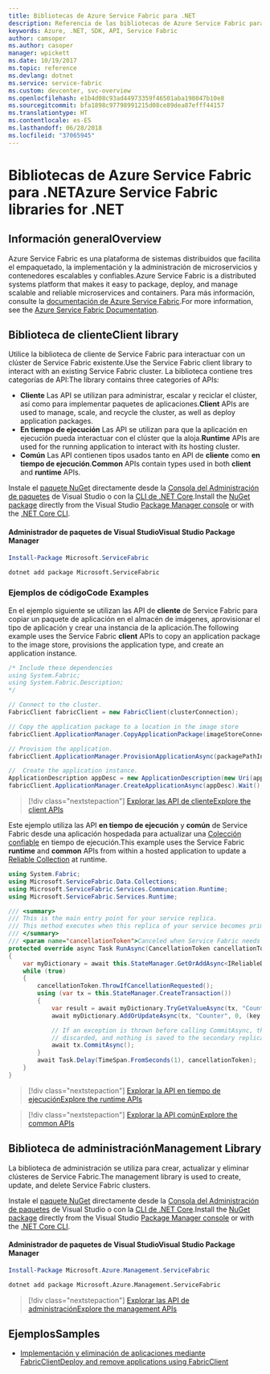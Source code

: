 ```yaml
---
title: Bibliotecas de Azure Service Fabric para .NET
description: Referencia de las bibliotecas de Azure Service Fabric para .NET
keywords: Azure, .NET, SDK, API, Service Fabric
author: camsoper
ms.author: casoper
manager: wpickett
ms.date: 10/19/2017
ms.topic: reference
ms.devlang: dotnet
ms.service: service-fabric
ms.custom: devcenter, svc-overview
ms.openlocfilehash: e1b4d08c93ad44973359f46501aba198047b10e8
ms.sourcegitcommit: bfa1898c97798991215d08ce89dea87efff44157
ms.translationtype: HT
ms.contentlocale: es-ES
ms.lasthandoff: 06/28/2018
ms.locfileid: "37065945"
---
```

# <a name="azure-service-fabric-libraries-for-net"></a><span data-ttu-id="1f86d-104">Bibliotecas de Azure Service Fabric para .NET</span><span class="sxs-lookup"><span data-stu-id="1f86d-104">Azure Service Fabric libraries for .NET</span></span>

## <a name="overview"></a><span data-ttu-id="1f86d-105">Información general</span><span class="sxs-lookup"><span data-stu-id="1f86d-105">Overview</span></span>

<span data-ttu-id="1f86d-106">Azure Service Fabric es una plataforma de sistemas distribuidos que facilita el empaquetado, la implementación y la administración de microservicios y contenedores escalables y confiables.</span><span class="sxs-lookup"><span data-stu-id="1f86d-106">Azure Service Fabric is a distributed systems platform that makes it easy to package, deploy, and manage scalable and reliable microservices and containers.</span></span>  <span data-ttu-id="1f86d-107">Para más información, consulte la [documentación de Azure Service Fabric](/azure/service-fabric/).</span><span class="sxs-lookup"><span data-stu-id="1f86d-107">For more information, see the [Azure Service Fabric Documentation](/azure/service-fabric/).</span></span>

## <a name="client-library"></a><span data-ttu-id="1f86d-108">Biblioteca de cliente</span><span class="sxs-lookup"><span data-stu-id="1f86d-108">Client library</span></span>

<span data-ttu-id="1f86d-109">Utilice la biblioteca de cliente de Service Fabric para interactuar con un clúster de Service Fabric existente.</span><span class="sxs-lookup"><span data-stu-id="1f86d-109">Use the Service Fabric client library to interact with an existing Service Fabric cluster.</span></span>  <span data-ttu-id="1f86d-110">La biblioteca contiene tres categorías de API:</span><span class="sxs-lookup"><span data-stu-id="1f86d-110">The library contains three categories of APIs:</span></span>

* <span data-ttu-id="1f86d-111">**Cliente** Las API se utilizan para administrar, escalar y reciclar el clúster, así como para implementar paquetes de aplicaciones.</span><span class="sxs-lookup"><span data-stu-id="1f86d-111">**Client** APIs are used to manage, scale, and recycle the cluster, as well as deploy application packages.</span></span>
* <span data-ttu-id="1f86d-112">**En tiempo de ejecución** Las API se utilizan para que la aplicación en ejecución pueda interactuar con el clúster que la aloja.</span><span class="sxs-lookup"><span data-stu-id="1f86d-112">**Runtime** APIs are used for the running application to interact with its hosting cluster.</span></span>
* <span data-ttu-id="1f86d-113">**Común** Las API contienen tipos usados tanto en API de **cliente** como **en tiempo de ejecución**.</span><span class="sxs-lookup"><span data-stu-id="1f86d-113">**Common** APIs contain types used in both **client** and **runtime** APIs.</span></span>

<span data-ttu-id="1f86d-114">Instale el [paquete NuGet](https://www.nuget.org/packages/Microsoft.ServiceFabric) directamente desde la [Consola del Administración de paquetes][PackageManager] de Visual Studio o con la [CLI de .NET Core][DotNetCLI].</span><span class="sxs-lookup"><span data-stu-id="1f86d-114">Install the [NuGet package](https://www.nuget.org/packages/Microsoft.ServiceFabric) directly from the Visual Studio [Package Manager console][PackageManager] or with the [.NET Core CLI][DotNetCLI].</span></span>

#### <a name="visual-studio-package-manager"></a><span data-ttu-id="1f86d-115">Administrador de paquetes de Visual Studio</span><span class="sxs-lookup"><span data-stu-id="1f86d-115">Visual Studio Package Manager</span></span>

```powershell
Install-Package Microsoft.ServiceFabric
```

```bash
dotnet add package Microsoft.ServiceFabric
```

### <a name="code-examples"></a><span data-ttu-id="1f86d-116">Ejemplos de código</span><span class="sxs-lookup"><span data-stu-id="1f86d-116">Code Examples</span></span>

<span data-ttu-id="1f86d-117">En el ejemplo siguiente se utilizan las API de **cliente** de Service Fabric para copiar un paquete de aplicación en el almacén de imágenes, aprovisionar el tipo de aplicación y crear una instancia de la aplicación.</span><span class="sxs-lookup"><span data-stu-id="1f86d-117">The following example uses the Service Fabric **client** APIs to copy an application package to the image store, provisions the application type, and create an application instance.</span></span>

```csharp
/* Include these dependencies
using System.Fabric;
using System.Fabric.Description;
*/

// Connect to the cluster.
FabricClient fabricClient = new FabricClient(clusterConnection);

// Copy the application package to a location in the image store
fabricClient.ApplicationManager.CopyApplicationPackage(imageStoreConnectionString, packagePath, packagePathInImageStore);

// Provision the application.
fabricClient.ApplicationManager.ProvisionApplicationAsync(packagePathInImageStore).Wait();

//  Create the application instance.
ApplicationDescription appDesc = new ApplicationDescription(new Uri(appName), appType, appVersion);
fabricClient.ApplicationManager.CreateApplicationAsync(appDesc).Wait();
```

> [!div class="nextstepaction"]
> [<span data-ttu-id="1f86d-118">Explorar las API de cliente</span><span class="sxs-lookup"><span data-stu-id="1f86d-118">Explore the client APIs</span></span>](/dotnet/api/overview/azure/servicefabric/client)

<span data-ttu-id="1f86d-119">Este ejemplo utiliza las API **en tiempo de ejecución** y **común** de Service Fabric desde una aplicación hospedada para actualizar una [Colección confiable](/azure/service-fabric/service-fabric-reliable-services-reliable-collections) en tiempo de ejecución.</span><span class="sxs-lookup"><span data-stu-id="1f86d-119">This example uses the Service Fabric **runtime** and **common** APIs from within a hosted application to update a [Reliable Collection](/azure/service-fabric/service-fabric-reliable-services-reliable-collections) at runtime.</span></span>

```csharp
using System.Fabric;
using Microsoft.ServiceFabric.Data.Collections;
using Microsoft.ServiceFabric.Services.Communication.Runtime;
using Microsoft.ServiceFabric.Services.Runtime;

/// <summary>
/// This is the main entry point for your service replica.
/// This method executes when this replica of your service becomes primary and has write status.
/// </summary>
/// <param name="cancellationToken">Canceled when Service Fabric needs to shut down this service replica.</param>
protected override async Task RunAsync(CancellationToken cancellationToken)
{
    var myDictionary = await this.StateManager.GetOrAddAsync<IReliableDictionary<string, long>>("myDictionary");
    while (true)
    {
        cancellationToken.ThrowIfCancellationRequested();
        using (var tx = this.StateManager.CreateTransaction())
        {
            var result = await myDictionary.TryGetValueAsync(tx, "Counter");
            await myDictionary.AddOrUpdateAsync(tx, "Counter", 0, (key, value) => ++value);

            // If an exception is thrown before calling CommitAsync, the transaction aborts, all changes are
            // discarded, and nothing is saved to the secondary replicas.
            await tx.CommitAsync();
        }
        await Task.Delay(TimeSpan.FromSeconds(1), cancellationToken);
    }
}
```

> [!div class="nextstepaction"]
> [<span data-ttu-id="1f86d-120">Explorar la API en tiempo de ejecución</span><span class="sxs-lookup"><span data-stu-id="1f86d-120">Explore the runtime APIs</span></span>](/dotnet/api/overview/azure/servicefabric/runtime)

> [!div class="nextstepaction"]
> [<span data-ttu-id="1f86d-121">Explorar la API común</span><span class="sxs-lookup"><span data-stu-id="1f86d-121">Explore the common APIs</span></span>](/dotnet/api/overview/azure/servicefabric/common)

## <a name="management-library"></a><span data-ttu-id="1f86d-122">Biblioteca de administración</span><span class="sxs-lookup"><span data-stu-id="1f86d-122">Management Library</span></span>

<span data-ttu-id="1f86d-123">La biblioteca de administración se utiliza para crear, actualizar y eliminar clústeres de Service Fabric.</span><span class="sxs-lookup"><span data-stu-id="1f86d-123">The management library is used to create, update, and delete Service Fabric clusters.</span></span>

<span data-ttu-id="1f86d-124">Instale el [paquete NuGet](https://www.nuget.org/packages/Microsoft.Azure.Management.ServiceFabric) directamente desde la [Consola del Administración de paquetes][PackageManager] de Visual Studio o con la [CLI de .NET Core][DotNetCLI].</span><span class="sxs-lookup"><span data-stu-id="1f86d-124">Install the [NuGet package](https://www.nuget.org/packages/Microsoft.Azure.Management.ServiceFabric) directly from the Visual Studio [Package Manager console][PackageManager] or with the [.NET Core CLI][DotNetCLI].</span></span>

#### <a name="visual-studio-package-manager"></a><span data-ttu-id="1f86d-125">Administrador de paquetes de Visual Studio</span><span class="sxs-lookup"><span data-stu-id="1f86d-125">Visual Studio Package Manager</span></span>

```powershell
Install-Package Microsoft.Azure.Management.ServiceFabric
```

```bash
dotnet add package Microsoft.Azure.Management.ServiceFabric
```

> [!div class="nextstepaction"]
> [<span data-ttu-id="1f86d-126">Explorar las API de administración</span><span class="sxs-lookup"><span data-stu-id="1f86d-126">Explore the management APIs</span></span>](/dotnet/api/overview/azure/servicefabric/management)

## <a name="samples"></a><span data-ttu-id="1f86d-127">Ejemplos</span><span class="sxs-lookup"><span data-stu-id="1f86d-127">Samples</span></span>

* [<span data-ttu-id="1f86d-128">Implementación y eliminación de aplicaciones mediante FabricClient</span><span class="sxs-lookup"><span data-stu-id="1f86d-128">Deploy and remove applications using FabricClient</span></span>](/azure/service-fabric/service-fabric-deploy-remove-applications-fabricclient)

[PackageManager]: https://docs.microsoft.com/nuget/tools/package-manager-console
[DotNetCLI]: https://docs.microsoft.com/dotnet/core/tools/dotnet-add-package
